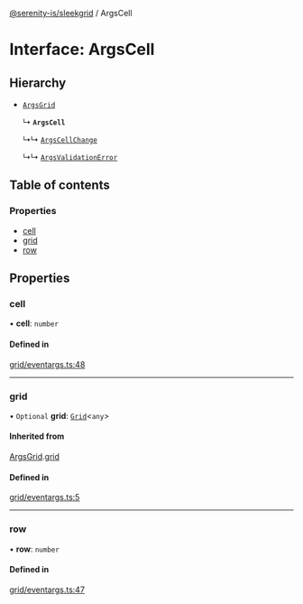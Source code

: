 [@serenity-is/sleekgrid](../README.md) / ArgsCell

# Interface: ArgsCell

## Hierarchy

- [`ArgsGrid`](ArgsGrid.md)

  ↳ **`ArgsCell`**

  ↳↳ [`ArgsCellChange`](ArgsCellChange.md)

  ↳↳ [`ArgsValidationError`](ArgsValidationError.md)

## Table of contents

### Properties

- [cell](ArgsCell.md#cell)
- [grid](ArgsCell.md#grid)
- [row](ArgsCell.md#row)

## Properties

### cell

• **cell**: `number`

#### Defined in

[grid/eventargs.ts:48](https://github.com/serenity-is/sleekgrid/blob/master/src/grid/eventargs.ts#line&#x3D;48)

___

### grid

• `Optional` **grid**: [`Grid`](../classes/Grid.md)<`any`\>

#### Inherited from

[ArgsGrid](ArgsGrid.md).[grid](ArgsGrid.md#grid)

#### Defined in

[grid/eventargs.ts:5](https://github.com/serenity-is/sleekgrid/blob/master/src/grid/eventargs.ts#line&#x3D;5)

___

### row

• **row**: `number`

#### Defined in

[grid/eventargs.ts:47](https://github.com/serenity-is/sleekgrid/blob/master/src/grid/eventargs.ts#line&#x3D;47)
